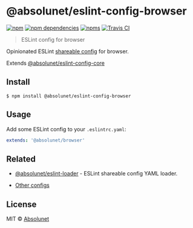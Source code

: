 # @absolunet/eslint-config-browser

[![npm](https://img.shields.io/npm/v/@absolunet/eslint-config-browser.svg)](https://www.npmjs.com/package/@absolunet/eslint-config-browser)
[![npm dependencies](https://david-dm.org/absolunet/eslint-config/status.svg?path=packages/browser)](https://david-dm.org/absolunet/eslint-config?path=packages/browser)
[![npms](https://badges.npms.io/%40absolunet%2Feslint-config-browser.svg)](https://npms.io/search?q=%40absolunet%2Feslint-config-browser)
[![Travis CI](https://travis-ci.com/absolunet/eslint-config.svg?branch=master)](https://travis-ci.com/absolunet/eslint-config/builds)

> ESLint config for browser

Opinionated ESLint [shareable config](https://eslint.org/docs/developer-guide/shareable-configs.html) for browser.

Extends [@absolunet/eslint-config-core](https://github.com/absolunet/eslint-config)


## Install

```
$ npm install @absolunet/eslint-config-browser
```


## Usage

Add some ESLint config to your `.eslintrc.yaml`:

```yaml
extends: '@absolunet/browser'
```


## Related

- [@absolunet/eslint-loader](https://github.com/absolunet/node-eslint-loader) - ESLint shareable config YAML loader.

- [Other configs](https://github.com/absolunet/eslint-config)


## License
MIT © [Absolunet](https://absolunet.com)

